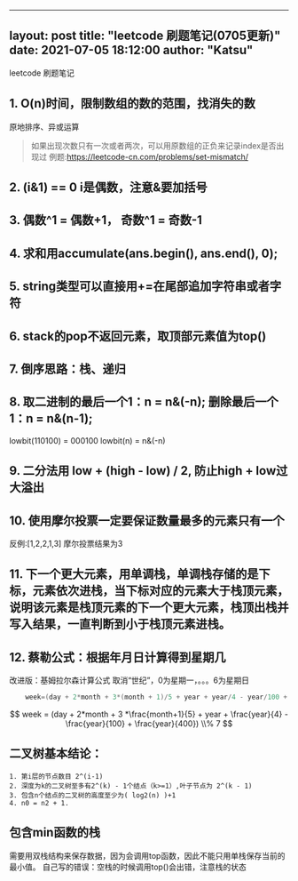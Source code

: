 
---
layout:     post
title:      "leetcode 刷题笔记(0705更新)"
date:       2021-07-05 18:12:00
author:     "Katsu"
---

leetcode 刷题笔记
## 1. O(n)时间，限制数组的数的范围，找消失的数
原地排序、异或运算<br>
>如果出现次数只有一次或者两次，可以用原数组的正负来记录index是否出现过
例题:<https://leetcode-cn.com/problems/set-mismatch/>

## 2. (i&1) == 0   i是偶数，注意&要加括号

## 3. 偶数^1 = 偶数+1， 奇数^1 = 奇数-1

## 4. 求和用accumulate(ans.begin(), ans.end(), 0);

## 5. string类型可以直接用+=在尾部追加字符串或者字符

## 6. stack的pop不返回元素，取顶部元素值为top()

## 7. 倒序思路：栈、递归

## 8. 取二进制的最后一个1：n = n&(-n);  删除最后一个1：n = n&(n-1);
lowbit(110100) = 000100
lowbit(n) = n&(-n)

## 9. 二分法用 low + (high - low) / 2, 防止high + low过大溢出

## 10. 使用摩尔投票一定要保证数量最多的元素只有一个
反例:[1,2,2,1,3]  摩尔投票结果为3

## 11. 下一个更大元素，用单调栈，单调栈存储的是下标，元素依次进栈，当下标对应的元素大于栈顶元素，说明该元素是栈顶元素的下一个更大元素，栈顶出栈并写入结果，一直判断到小于栈顶元素进栈。

## 12. 蔡勒公式：根据年月日计算得到星期几
改进版：基姆拉尔森计算公式   取消“世纪”，0为星期一，。。。6为星期日
```c++
    week=(day + 2*month + 3*(month + 1)/5 + year + year/4 - year/100 + year/400) % 7
```
$$ week = (day + 2*month + 3 *\frac{month+1}{5} + year + \frac{year}{4} - \frac{year}{100} + \frac{year}{400}) \\% 7 $$

## 二叉树基本结论：
    1. 第i层的节点数目 2^(i-1)
    2. 深度为k的二叉树至多有2^(k) - 1个结点（k>=1）,叶子节点为 2^(k - 1)
    3. 包含n个结点的二叉树的高度至少为( log2(n) )+1
    4. n0 = n2 + 1.



## 包含min函数的栈
需要用双栈结构来保存数据，因为会调用top函数，因此不能只用单栈保存当前的最小值。
自己写的错误：空栈的时候调用top()会出错，注意栈的状态


## 
